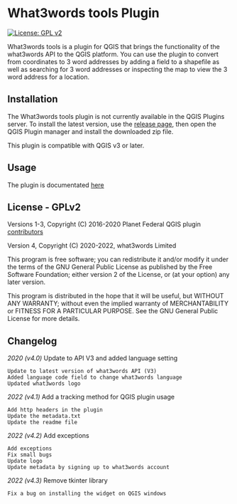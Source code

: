 # What3words tools Plugin

[![License: GPL v2](https://img.shields.io/badge/License-GPLv2-blue.svg)](./LICENSE.md)

What3words tools is a plugin for QGIS that brings the functionality of the what3words API to the QGIS platform. You can use the plugin to convert from coordinates to 3 word addresses by adding a field to a shapefile as well as searching for 3 word addresses or inspecting the map to view the 3 word address for a location.

## Installation
The What3words tools plugin is not currently available in the QGIS Plugins server. To install the latest version, use the [release page](https://github.com/what3words/qgis-what3words-plugin/releases), then open the QGIS Plugin manager and install the downloaded zip file.

This plugin is compatible with QGIS v3 or later.

## Usage

The plugin is documentated [here](https://developer.what3words.com/tools/gis-extensions/qgis)

## License - GPLv2

Versions 1-3, Copyright  (C) 2016-2020 Planet Federal QGIS plugin [contributors](CONTRIBUTING.rst)

Version 4, Copyright (C) 2020-2022, what3words Limited

This program is free software; you can redistribute it and/or modify it under the terms of the GNU General Public License as published by the Free Software Foundation; either version 2 of the License, or (at your option) any later version.

This program is distributed in the hope that it will be useful, but WITHOUT ANY WARRANTY; without even the implied warranty of MERCHANTABILITY or FITNESS FOR A PARTICULAR PURPOSE. See the GNU General Public License for more details.

## Changelog

*2020 (v4.0)*
Update to API V3 and added language setting

    Update to latest version of what3words API (V3)
    Added language code field to change what3words language
    Updated what3words logo

*2022 (v4.1)*
Add a tracking method for QGIS plugin usage

    Add http headers in the plugin
    Update the metadata.txt
    Update the readme file

*2022 (v4.2)*
Add exceptions

    Add exceptions
    Fix small bugs
    Update logo
    Update metadata by signing up to what3words account

*2022 (v4.3)*
Remove tkinter library 
    
    Fix a bug on installing the widget on QGIS windows

